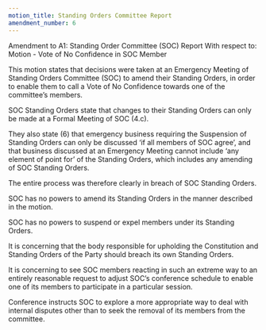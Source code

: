 ```yaml
---
motion_title: Standing Orders Committee Report
amendment_number: 6
---
```

Amendment to A1: Standing Order Committee (SOC) Report
With respect to: Motion - Vote of No Confidence in SOC Member

This motion states that decisions were taken at an Emergency Meeting of Standing Orders Committee (SOC) to amend their Standing Orders, in order to enable them to call a Vote of No Confidence towards one of the committee’s members.

SOC Standing Orders state that changes to their Standing Orders can only be made at a Formal Meeting of SOC (4.c).

They also state (6) that emergency business requiring the Suspension of Standing Orders can only be discussed ‘if all members of SOC agree’, and that business discussed at an Emergency Meeting cannot include ‘any element of point for’ of the Standing Orders, which includes any amending of SOC Standing Orders.

The entire process was therefore clearly in breach of SOC Standing Orders.

SOC has no powers to amend its Standing Orders in the manner described in the motion.

SOC has no powers to suspend or expel members under its Standing Orders.

It is concerning that the body responsible for upholding the Constitution and Standing Orders of the Party should  breach its own Standing Orders.

It is concerning to see SOC members reacting in such an extreme way to an entirely reasonable request to adjust SOC’s conference schedule to enable one of its members to participate in a particular session.

Conference instructs SOC to explore a more appropriate way to deal with internal disputes other than to seek the removal of its members from the committee.
